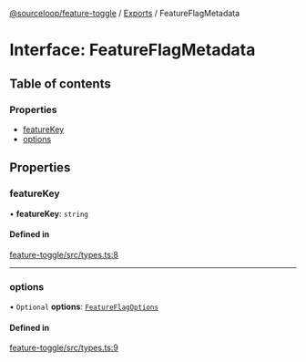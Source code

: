 [@sourceloop/feature-toggle](../README.md) / [Exports](../modules.md) / FeatureFlagMetadata

# Interface: FeatureFlagMetadata

## Table of contents

### Properties

- [featureKey](FeatureFlagMetadata.md#featurekey)
- [options](FeatureFlagMetadata.md#options)

## Properties

### featureKey

• **featureKey**: `string`

#### Defined in

[feature-toggle/src/types.ts:8](https://github.com/sourcefuse/loopback4-microservice-catalog/blob/d35fdb3f0/packages/feature-toggle/src/types.ts#L8)

___

### options

• `Optional` **options**: [`FeatureFlagOptions`](../modules.md#featureflagoptions)

#### Defined in

[feature-toggle/src/types.ts:9](https://github.com/sourcefuse/loopback4-microservice-catalog/blob/d35fdb3f0/packages/feature-toggle/src/types.ts#L9)
